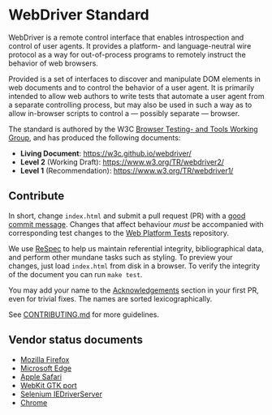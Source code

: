 WebDriver Standard
==================

WebDriver is a remote control interface that enables introspection
and control of user agents.  It provides a platform- and language-neutral
wire protocol as a way for out-of-process programs to remotely
instruct the behavior of web browsers.

Provided is a set of interfaces to discover and manipulate DOM
elements in web documents and to control the behavior of a user
agent. It is primarily intended to allow web authors to write tests
that automate a user agent from a separate controlling process, but
may also be used in such a way as to allow in-browser scripts to
control a — possibly separate — browser.

The standard is authored by the W3C [Browser Testing- and Tools
Working Group], and has produced the following documents:

* **Living Document**: https://w3c.github.io/webdriver/
* **Level 2** (Working Draft): https://www.w3.org/TR/webdriver2/
* **Level 1** (Recommendation): https://www.w3.org/TR/webdriver1/


Contribute
----------

In short, change `index.html` and submit a pull request
(PR) with a [good commit message].  Changes that affect behaviour
_must_ be accompanied with corresponding test changes to the [Web
Platform Tests] repository.

We use [ReSpec] to help us maintain referential integrity,
bibliographical data, and perform other mundane tasks such as
styling.  To preview your changes, just load `index.html` from disk
in a browser.  To verify the integrity of the document you can run
`make test`.

You may add your name to the [Acknowledgements] section in your
first PR, even for trivial fixes.  The names are sorted lexicographically.

See [CONTRIBUTING.md] for more guidelines.


Vendor status documents
-----------------------

* [Mozilla Firefox](https://bugzilla.mozilla.org/showdependencytree.cgi?id=721859&hide_resolved=1)
* [Microsoft Edge](https://docs.microsoft.com/en-us/microsoft-edge/webdriver#w3c-webdriver)
* [Apple Safari](https://developer.apple.com/library/content/documentation/NetworkingInternetWeb/Conceptual/WebDriverEndpointDoc/Commands/Commands.html)
* [WebKit GTK port](http://trac.webkit.org/wiki/WebDriverStatus)
* [Selenium IEDriverServer](https://github.com/SeleniumHQ/selenium/wiki/W3C-WebDriver-Status)
* [Chrome](https://chromium.googlesource.com/chromium/src/+/master/docs/chromedriver_status.md)


[Browser Testing- and Tools Working Group]: https://www.w3.org/testing/browser/
[good commit message]: https://github.com/erlang/otp/wiki/Writing-good-commit-messages
[Acknowledgements]: https://w3c.github.io/webdriver/#acknowledgements
[Web Platform Tests]: https://github.com/web-platform-tests/wpt/tree/master/webdriver
[ReSpec]: https://github.com/w3c/respec/wiki
[CONTRIBUTING.md]: ./CONTRIBUTING.md

